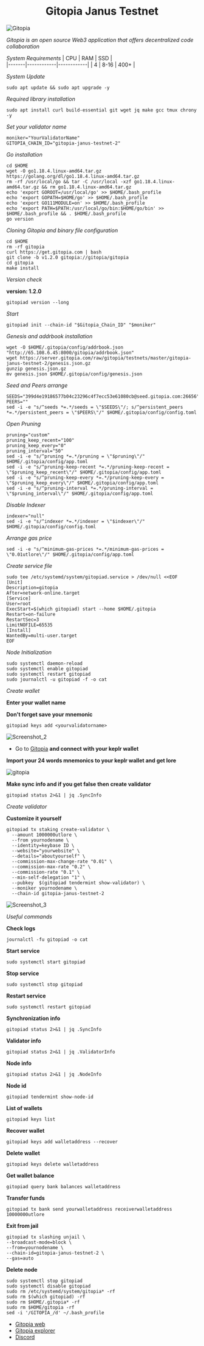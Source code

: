 <h1 align="center">Gitopia Janus Testnet </h1>

![Gitopia](https://user-images.githubusercontent.com/100621008/201538939-9acf59e9-7395-4ea2-ad82-b2e707a13a33.jpg)

*Gitopia is an open source Web3 application that offers decentralized code collaboration*

*System Requirements*
|  CPU  |    RAM     |     SSD    |  
|-------|------------|------------|
|    4  |   8-16     |    400+    |

*System Update*
```
sudo apt update && sudo apt upgrade -y
```
*Required library installation*
```
sudo apt install curl build-essential git wget jq make gcc tmux chrony -y
```
*Set your validator name*
```
moniker="YourValidatorName"
GITOPIA_CHAIN_ID="gitopia-janus-testnet-2"
```
*Go installation*
```
cd $HOME
wget -O go1.18.4.linux-amd64.tar.gz https://golang.org/dl/go1.18.4.linux-amd64.tar.gz
rm -rf /usr/local/go && tar -C /usr/local -xzf go1.18.4.linux-amd64.tar.gz && rm go1.18.4.linux-amd64.tar.gz
echo 'export GOROOT=/usr/local/go' >> $HOME/.bash_profile
echo 'export GOPATH=$HOME/go' >> $HOME/.bash_profile
echo 'export GO111MODULE=on' >> $HOME/.bash_profile
echo 'export PATH=$PATH:/usr/local/go/bin:$HOME/go/bin' >> $HOME/.bash_profile && . $HOME/.bash_profile
go version
```` 
*Cloning Gitopia and binary file configuration*
```
cd $HOME 
rm -rf gitopia
curl https://get.gitopia.com | bash
git clone -b v1.2.0 gitopia://gitopia/gitopia
cd gitopia 
make install
```
*Version check*

**version: 1.2.0**
```
gitopiad version --long
```
*Start*
```
gitopiad init --chain-id "$Gitopia_Chain_ID" "$moniker"
```
*Genesis and addrbook installation*
```
wget -O $HOME/.gitopia/config/addrbook.json "http://65.108.6.45:8000/gitopia/addrbook.json"
wget https://server.gitopia.com/raw/gitopia/testnets/master/gitopia-janus-testnet-2/genesis.json.gz
gunzip genesis.json.gz
mv genesis.json $HOME/.gitopia/config/genesis.json
```
*Seed and Peers arrange*
```
SEEDS="399d4e19186577b04c23296c4f7ecc53e61080cb@seed.gitopia.com:26656"
PEERS=""
sed -i -e "s/^seeds *=.*/seeds = \"$SEEDS\"/; s/^persistent_peers *=.*/persistent_peers = \"$PEERS\"/" $HOME/.gitopia/config/config.toml
```
*Open Pruning*
```
pruning="custom"
pruning_keep_recent="100"
pruning_keep_every="0"
pruning_interval="50"
sed -i -e "s/^pruning *=.*/pruning = \"$pruning\"/" $HOME/.gitopia/config/app.toml
sed -i -e "s/^pruning-keep-recent *=.*/pruning-keep-recent = \"$pruning_keep_recent\"/" $HOME/.gitopia/config/app.toml
sed -i -e "s/^pruning-keep-every *=.*/pruning-keep-every = \"$pruning_keep_every\"/" $HOME/.gitopia/config/app.toml
sed -i -e "s/^pruning-interval *=.*/pruning-interval = \"$pruning_interval\"/" $HOME/.gitopia/config/app.toml
```
*Disable Indexer*
```
indexer="null"
sed -i -e "s/^indexer *=.*/indexer = \"$indexer\"/" $HOME/.gitopia/config/config.toml
```
*Arrange gas price*
```
sed -i -e "s/^minimum-gas-prices *=.*/minimum-gas-prices = \"0.01utlore\"/" $HOME/.gitopia/config/app.toml
```
*Create service file*
```
sudo tee /etc/systemd/system/gitopiad.service > /dev/null <<EOF
[Unit]
Description=gitopia
After=network-online.target
[Service]
User=root
ExecStart=$(which gitopiad) start --home $HOME/.gitopia
Restart=on-failure
RestartSec=3
LimitNOFILE=65535
[Install]
WantedBy=multi-user.target
EOF
```
*Node Initialization*
```
sudo systemctl daemon-reload
sudo systemctl enable gitopiad
sudo systemctl restart gitopiad 
sudo journalctl -u gitopiad -f -o cat
```
*Create wallet*

**Enter your wallet name**

**Don't forget save your mnemonic**
```
gitopiad keys add <yourvalidatorname>
```

![Screenshot_2](https://user-images.githubusercontent.com/100621008/201543404-2d5bf989-3086-430c-82fb-57870b39fe53.jpg)

* Go to [Gitopia](https://gitopia.com/home) 
**and connect with your keplr wallet**

**Import your 24 words mnemonics to your keplr wallet and get lore**

![gitopia](https://user-images.githubusercontent.com/100621008/201544432-2e214c23-f62b-42e1-85e1-f9441889347c.png)

**Make sync info and if you get false then create validator**
```
gitopiad status 2>&1 | jq .SyncInfo
```

*Create validator*

**Customize it yourself**
```
gitopiad tx staking create-validator \
  --amount 1000000utlore \
  --from yournodename \
  --identity=keybase ID \
  --website="yourwebsite" \
  --details="aboutyourself" \
  --commission-max-change-rate "0.01" \
  --commission-max-rate "0.2" \
  --commission-rate "0.1" \
  --min-self-delegation "1" \
  --pubkey  $(gitopiad tendermint show-validator) \
  --moniker yournodename \
  --chain-id gitopia-janus-testnet-2
  ```
  ![Screenshot_3](https://user-images.githubusercontent.com/100621008/201545197-f533ce48-d548-43ac-abe5-af77ea43ab10.jpg)
  
  *Useful commands*
  
  **Check logs**
  ```
  journalctl -fu gitopiad -o cat
  ```
  **Start service**
  ```
  sudo systemctl start gitopiad
  ```
  **Stop service**
  ```
  sudo systemctl stop gitopiad
  ```
  **Restart service**
  ```
  sudo systemctl restart gitopiad
  ```
  
  **Synchronization info**
  ```
  gitopiad status 2>&1 | jq .SyncInfo
  ```
  **Validator info**
  ```
  gitopiad status 2>&1 | jq .ValidatorInfo
  ```
  **Node info**
  ```
  gitopiad status 2>&1 | jq .NodeInfo
  ```
  **Node id**
  ```
  gitopiad tendermint show-node-id
  ```
  **List of wallets**
  ```
  gitopiad keys list
  ```
  **Recover wallet**
  ```
  gitopiad keys add walletaddress --recover
  ```
  **Delete wallet**
  ```
  gitopiad keys delete walletaddress
  ```
  **Get wallet balance**
  ```
  gitopiad query bank balances walletaddress
  ```
  **Transfer funds**
  ```
  gitopiad tx bank send yourwalletaddress receiverwalletaddress 10000000utlore
  ```
  **Exit from jail**
  ```
  gitopiad tx slashing unjail \
  --broadcast-mode=block \
  --from=yournodename \
  --chain-id=gitopia-janus-testnet-2 \
  --gas=auto
  ```
  **Delete node**
  ```
sudo systemctl stop gitopiad
sudo systemctl disable gitopiad
sudo rm /etc/systemd/system/gitopia* -rf
sudo rm $(which gitopiad) -rf
sudo rm $HOME/.gitopia* -rf
sudo rm $HOME/gitopia -rf
sed -i '/GITOPIA_/d' ~/.bash_profile
```

* [Gitopia web](https://gitopia.com/)
* [Gitopia explorer](https://explorer.gitopia.com/)
* [Discord](https://discord.gg/Dku9mezt)<br>















  




  

  





  
  
















  









